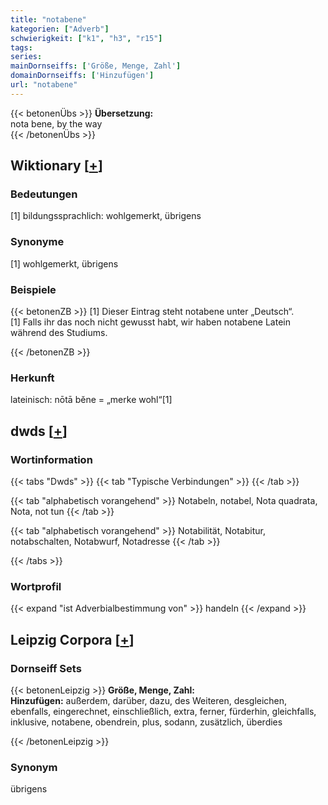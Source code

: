 ```yaml
---
title: "notabene"
kategorien: ["Adverb"]
schwierigkeit: ["k1", "h3", "r15"]
tags:
series:
mainDornseiffs: ['Größe, Menge, Zahl']
domainDornseiffs: ['Hinzufügen']
url: "notabene"
---
```


{{< betonenÜbs >}}
**Übersetzung:**  
nota bene, by the way  
{{< /betonenÜbs >}}

## Wiktionary [[+](https://de.wiktionary.org/wiki/notabene)]

### Bedeutungen
[1] bildungssprachlich: wohlgemerkt, übrigens  

### Synonyme
[1] wohlgemerkt, übrigens  

### Beispiele
{{< betonenZB >}}
[1] Dieser Eintrag steht notabene unter „Deutsch“.  
[1] Falls ihr das noch nicht gewusst habt, wir haben notabene Latein während des Studiums.  

{{< /betonenZB >}}
### Herkunft
lateinisch: nōtā bĕne = „merke wohl“[1]  



## dwds [[+](https://www.dwds.de/wb/notabene)]

### Wortinformation
{{< tabs "Dwds" >}}
{{< tab "Typische Verbindungen" >}}
{{< /tab >}}

{{< tab "alphabetisch vorangehend" >}}
Notabeln, notabel, Nota quadrata, Nota, not tun
{{< /tab >}}

{{< tab "alphabetisch vorangehend" >}}
Notabilität, Notabitur, notabschalten, Notabwurf, Notadresse
{{< /tab >}}

{{< /tabs >}}

### Wortprofil
{{< expand "ist Adverbialbestimmung von" >}} handeln {{< /expand >}}

## Leipzig Corpora [[+](https://corpora.uni-leipzig.de/en/res?word=notabene&corpusId=deu_newscrawl-public_2018)]

### Dornseiff Sets
{{< betonenLeipzig >}}
**Größe, Menge, Zahl:**  
**Hinzufügen:** außerdem, darüber, dazu, des Weiteren, desgleichen, ebenfalls, eingerechnet, einschließlich, extra, ferner, fürderhin, gleichfalls, inklusive, notabene, obendrein, plus, sodann, zusätzlich, überdies  

{{< /betonenLeipzig >}}

### Synonym
übrigens

